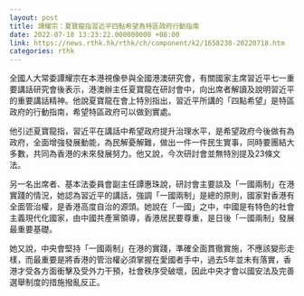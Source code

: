 ```yaml
---
layout: post
title: 譚耀宗：夏寶龍指習近平四點希望為特區政府行動指南
date: 2022-07-18 13:23:22.000000000 +08:00
link: https://news.rthk.hk/rthk/ch/component/k2/1658238-20220718.htm
categories: rthk
---
```


全國人大常委譚耀宗在本港視像參與全國港澳研究會，有關國家主席習近平七一重要講話研究會後表示，港澳辦主任夏寶龍在研討會中，向出席者解讀及說明習近平的重要講話精神。他說夏寶龍在會上特別指出，習近平所講的「四點希望」是特區政府的行動指南，希望特區政府可以做到實處。

他引述夏寶龍指，習近平在講話中希望政府提升治理水平，是希望政府今後做有為政府，全面增強發展動能，為民解憂解難，做出一件一件民生實事，同時要團結大多數，共同為香港的未來發展努力。他又說，今次研討會並無特別提及23條文法。

另一名出席者、基本法委員會副主任譚惠珠說，研討會主要談及「一國兩制」在港實踐的情況，她認為習近平的講話，強調「一國兩制」是總的原則，國家對香港有全面管治權，是香港高度自治的源頭。她說在「一國」之中，中國是有特色的社會主義現代化國家，由中國共產黨領導，香港居民要尊重，是日後「一國兩制」發展最重要基礎。

她又說，中央會堅持「一國兩制」在港的實踐，準確全面貫徹實施，不應該變形走樣，而最重要是將香港的管治權必須掌握在愛國者手中，過去5年並未有落實，香港才受各方面衝擊及受外力干預，社會秩序受破壞，因此中央才會以國安法及完善選舉制度的措施撥亂反正。
